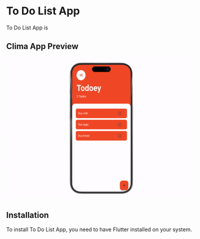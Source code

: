 # To Do List App


To Do List App is 

## Clima App Preview

![To Do List App](todo.gif)





## Installation

To install To Do List App, you need to have Flutter installed on your system.


